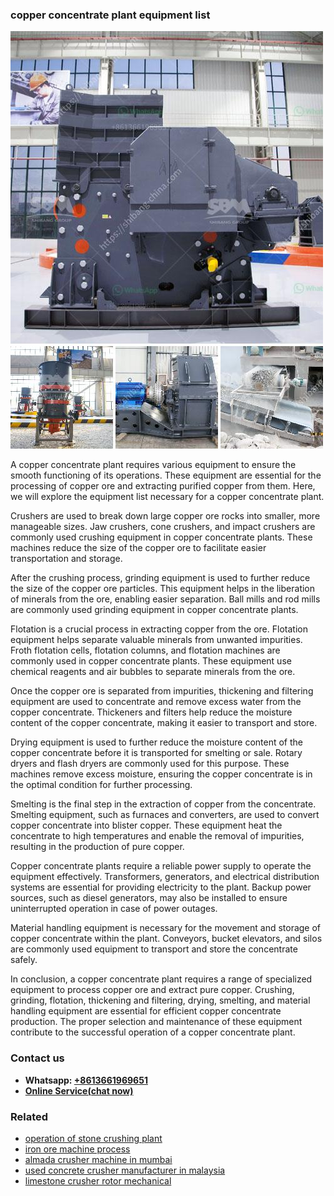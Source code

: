 <h3>copper concentrate plant equipment list</h3><img src='1708309344.jpg' alt=''><p>A copper concentrate plant requires various equipment to ensure the smooth functioning of its operations. These equipment are essential for the processing of copper ore and extracting purified copper from them. Here, we will explore the equipment list necessary for a copper concentrate plant.</p><p>Crushers are used to break down large copper ore rocks into smaller, more manageable sizes. Jaw crushers, cone crushers, and impact crushers are commonly used crushing equipment in copper concentrate plants. These machines reduce the size of the copper ore to facilitate easier transportation and storage.</p><p>After the crushing process, grinding equipment is used to further reduce the size of the copper ore particles. This equipment helps in the liberation of minerals from the ore, enabling easier separation. Ball mills and rod mills are commonly used grinding equipment in copper concentrate plants.</p><p>Flotation is a crucial process in extracting copper from the ore. Flotation equipment helps separate valuable minerals from unwanted impurities. Froth flotation cells, flotation columns, and flotation machines are commonly used in copper concentrate plants. These equipment use chemical reagents and air bubbles to separate minerals from the ore.</p><p>Once the copper ore is separated from impurities, thickening and filtering equipment are used to concentrate and remove excess water from the copper concentrate. Thickeners and filters help reduce the moisture content of the copper concentrate, making it easier to transport and store.</p><p>Drying equipment is used to further reduce the moisture content of the copper concentrate before it is transported for smelting or sale. Rotary dryers and flash dryers are commonly used for this purpose. These machines remove excess moisture, ensuring the copper concentrate is in the optimal condition for further processing.</p><p>Smelting is the final step in the extraction of copper from the concentrate. Smelting equipment, such as furnaces and converters, are used to convert copper concentrate into blister copper. These equipment heat the concentrate to high temperatures and enable the removal of impurities, resulting in the production of pure copper.</p><p>Copper concentrate plants require a reliable power supply to operate the equipment effectively. Transformers, generators, and electrical distribution systems are essential for providing electricity to the plant. Backup power sources, such as diesel generators, may also be installed to ensure uninterrupted operation in case of power outages.</p><p>Material handling equipment is necessary for the movement and storage of copper concentrate within the plant. Conveyors, bucket elevators, and silos are commonly used equipment to transport and store the concentrate safely.</p><p>In conclusion, a copper concentrate plant requires a range of specialized equipment to process copper ore and extract pure copper. Crushing, grinding, flotation, thickening and filtering, drying, smelting, and material handling equipment are essential for efficient copper concentrate production. The proper selection and maintenance of these equipment contribute to the successful operation of a copper concentrate plant.</p><h3>Contact us</h3><ul><li><strong>Whatsapp:&nbsp;<a href="https://wa.me/8613661969651">+8613661969651</a></strong></li><li><a href="https://swt.shibang-china.com/?git&amp;zhl&amp;copper concentrate plant equipment list"><strong>Online Service(chat now)</strong></a></li></ul><h3>Related</h3><ul><li><a href='operation of stone crushing plant.md'>operation of stone crushing plant</a></li><li><a href='iron ore machine process.md'>iron ore machine process</a></li><li><a href='almada crusher machine in mumbai.md'>almada crusher machine in mumbai</a></li><li><a href='used concrete crusher manufacturer in malaysia.md'>used concrete crusher manufacturer in malaysia</a></li><li><a href='limestone crusher rotor mechanical.md'>limestone crusher rotor mechanical</a></li></ul>